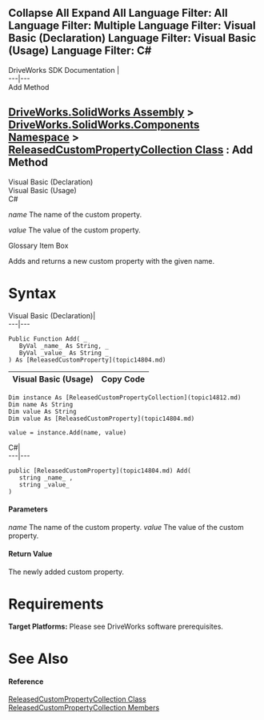 Collapse All Expand All Language Filter: All  Language Filter: Multiple  Language Filter: Visual Basic (Declaration) Language Filter: Visual Basic (Usage) Language Filter: C#  
---  
DriveWorks SDK Documentation  |   
---|---  
Add Method   
  
[DriveWorks.SolidWorks Assembly](topic13342.md) > [DriveWorks.SolidWorks.Components Namespace](topic13925.md) > [ReleasedCustomPropertyCollection Class](topic14812.md) : Add Method  
---  
  
Visual Basic (Declaration)    
Visual Basic (Usage)    
C# 

_name_
    The name of the custom property.

_value_
    The value of the custom property.

Glossary Item Box

Adds and returns a new custom property with the given name. 

# Syntax

Visual Basic (Declaration)|   
---|---  
      
    
    Public Function Add( _
       ByVal _name_ As String, _
       ByVal _value_ As String _
    ) As [ReleasedCustomProperty](topic14804.md)  
  
Visual Basic (Usage)| Copy Code  
---|---  
      
    
    Dim instance As [ReleasedCustomPropertyCollection](topic14812.md)
    Dim name As String
    Dim value As String
    Dim value As [ReleasedCustomProperty](topic14804.md)
     
    value = instance.Add(name, value)  
  
C#|   
---|---  
      
    
    public [ReleasedCustomProperty](topic14804.md) Add( 
       string _name_ ,
       string _value_
    )  
  
#### Parameters

 _name_
    The name of the custom property.
_value_
    The value of the custom property.

#### Return Value

The newly added custom property.

# Requirements

**Target Platforms:** Please see DriveWorks software prerequisites.

# See Also

#### Reference

[ReleasedCustomPropertyCollection Class](topic14812.md)   
[ReleasedCustomPropertyCollection Members](topic14813.md)


